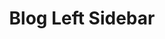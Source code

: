 ---
title: Blog Left Sidebar
menu: Blog Left sidebar
style: 'left'
content:
    items: '@self.children'
    order:
        by: date
        dir: desc
    limit: 2
    pagination: true
---